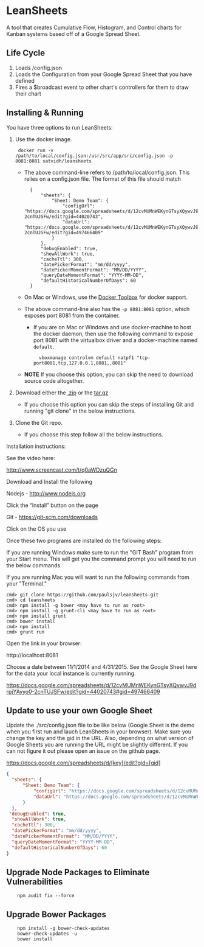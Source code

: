 LeanSheets
==========

A tool that creates Cumulative Flow, Histogram, and Control charts for Kanban systems based off of a Google Spread Sheet.

Life Cycle
-----------------
1. Loads /config.json
2. Loads the Configuration from your Google Spread Sheet that you have defined
3. Fires a $broadcast event to other chart's controllers for them to draw their chart

Installing & Running
-------------------------
You have three options to run LeanSheets:

1. Use the docker image.<br>

        docker run -v /path/to/local/config.json:/usr/src/app/src/config.json -p 8081:8081 satvidh/leansheets

    * The above command-line refers to /path/to/local/config.json. This relies on a config.json file. The format of this file should match

            {
                "sheets": {
                    "Sheet: Demo Team": {
                        "configUrl": "https://docs.google.com/spreadsheets/d/12cvMUMnWEKynGTsyXQywvJ9drpjYAyyo0-2cnTUJSFw/edit?gid=44020743",
                        "dataUrl": "https://docs.google.com/spreadsheets/d/12cvMUMnWEKynGTsyXQywvJ9drpjYAyyo0-2cnTUJSFw/edit?gid=497466409"
                    }
                },
                "debugEnabled": true,
                "showAllWork": true,
                "cacheTtl": 300,
                "datePickerFormat": "mm/dd/yyyy",
                "datePickerMomentFormat": "MM/DD/YYYY",
                "queryDateMomentFormat": "YYYY-MM-DD",
                "defaultHistoricalNumberOfDays": 60
            }

    * On Mac or Windows, use the [Docker Toolbox](https://www.docker.com/products/docker-toolbox) for docker support.
    * The above command-line also has the `-p 8081:8081` option, which exposes port 8081 from the container. 
        * If you are on Mac or Windows and use docker-machine to host the docker daemon, then use the following command to expose port 8081 with the virtualbox driver and a docker-machine named `default`.
        
                vboxmanage controlvm default natpf1 "tcp-port8081,tcp,127.0.0.1,8081,,8081"
        
    * **NOTE** If you choose this option, you can skip the need to download source code altogether.

2. Download either the [.zip](https://github.com/paulsjv/leansheets/zipball/master) or the [tar.gz](https://github.com/paulsjv/leansheets/tarball/master)
    * If you choose this option you can skip the steps of installing Git and running "git clone" in the below instructions.
3. Clone the Git repo.
    * If you choose this step follow all the below instructions.

Installation instructions:

See the video here:

http://www.screencast.com/t/q0aWDzuQGn

Download and Install the following

Nodejs - http://www.nodejs.org

Click the “Install” button on the page

Git - https://git-scm.com/downloads

Click on the OS you use

Once these two programs are installed do the following steps:

If you are running Windows make sure to run the "GIT Bash" program from your Start menu.  This will get you the command prompt you will need to run the below commands.

If you are running Mac you will want to run the following commands from your "Terminal."

```
cmd> git clone https://github.com/paulsjv/leansheets.git
cmd> cd leansheets
cmd> npm install -g bower <may have to run as root>
cmd> npm install -g grunt-cli <may have to run as root>
cmd> npm install grunt
cmd> bower install
cmd> npm install
cmd> grunt run
```

Open the link in your browser:

http://localhost:8081

Choose a date between 11/1/2014 and 4/31/2015.  See the Google Sheet here for the data your local instance is currently running.

https://docs.google.com/spreadsheets/d/12cvMUMnWEKynGTsyXQywvJ9drpjYAyyo0-2cnTUJSFw/edit?gid=44020743#gid=497466409

Update to use your own Google Sheet
-------------------------
Update the ./src/config.json file to be like below (Google Sheet is the demo when you first run and lauch LeanSheets in your browser).  Make sure you change the key and the gid in the URL.  Also, depending on what version of Google Sheets you are running the URL might be slightly different.  If you can not figure it out please open an issue on the github page.

https://docs.google.com/spreadsheets/d/[key]/edit?gid=[gid]

  ```json
 {
    "sheets": {
        "Sheet: Demo Team": {
            "configUrl": "https://docs.google.com/spreadsheets/d/12cvMUMnWEKynGTsyXQywvJ9drpjYAyyo0-2cnTUJSFw/edit?gid=44020743",
            "dataUrl": "https://docs.google.com/spreadsheets/d/12cvMUMnWEKynGTsyXQywvJ9drpjYAyyo0-2cnTUJSFw/edit?gid=497466409"
        }
    },
   "debugEnabled": true,
    "showAllWork": true,
    "cacheTtl": 300,
    "datePickerFormat": "mm/dd/yyyy",
    "datePickerMomentFormat": "MM/DD/YYYY",
    "queryDateMomentFormat": "YYYY-MM-DD",
    "defaultHistoricalNumberOfDays": 60
}
  ```

Upgrade Node Packages to Eliminate Vulnerabilities
----------------------------------------------------

        npm audit fix --force

Upgrade Bower Packages
------------------------

        npm install -g bower-check-updates
        bower-check-updates -u
        bower install